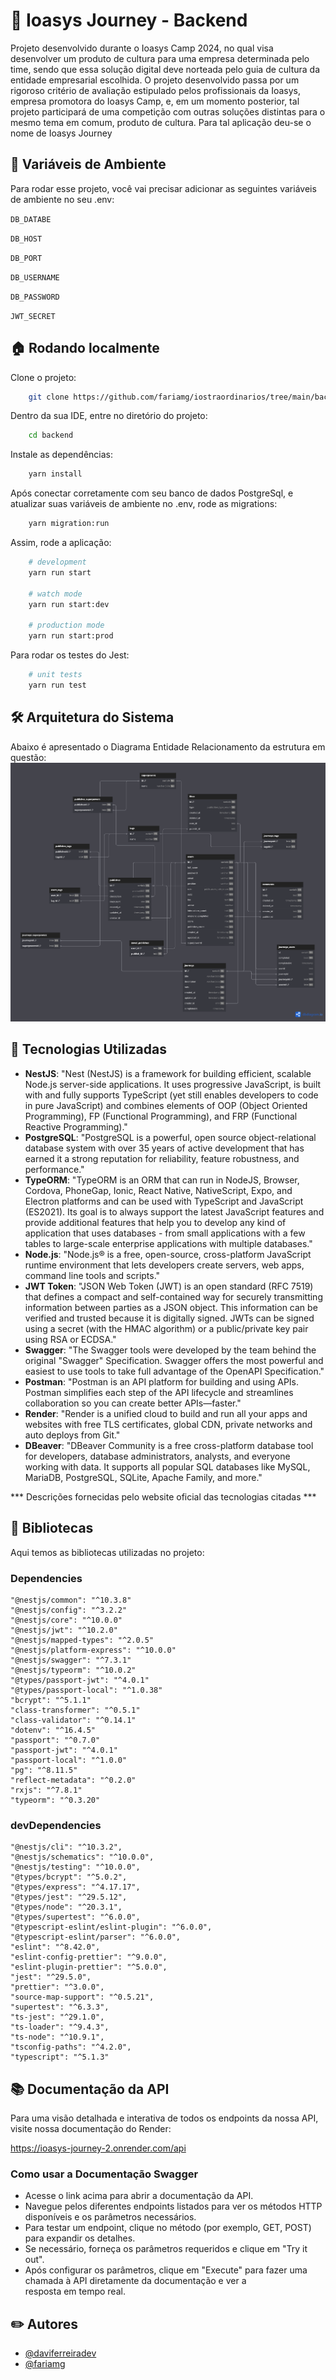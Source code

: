 
# 🤖 Ioasys Journey - Backend

Projeto desenvolvido durante o Ioasys Camp 2024, no qual visa desenvolver um produto de cultura para uma empresa determinada pelo time, sendo que essa solução digital deve norteada pelo guia de cultura da entidade empresarial escolhida. O projeto desenvolvido passa por um rigoroso critério de avaliação estipulado pelos profissionais da Ioasys, empresa promotora do Ioasys Camp, e, em um momento posterior, tal projeto participará de uma competição com outras soluções distintas para o mesmo tema em comum, produto de cultura. Para tal aplicação deu-se o nome de Ioasys Journey



## 🌲 Variáveis de Ambiente

Para rodar esse projeto, você vai precisar adicionar as seguintes variáveis de ambiente no seu .env:

`DB_DATABE`

`DB_HOST`

`DB_PORT`

`DB_USERNAME`

`DB_PASSWORD`

`JWT_SECRET`



## 🏠 Rodando localmente

Clone o projeto:

```bash
    git clone https://github.com/fariamg/iostraordinarios/tree/main/backend
```

Dentro da sua IDE, entre no diretório do projeto:

```bash
    cd backend
```

Instale as dependências:
```bash
    yarn install
```

Após conectar corretamente com seu banco de dados PostgreSql, e atualizar suas variáveis de ambiente no .env, rode as migrations:
```bash
    yarn migration:run
```

Assim, rode a aplicação:
```bash
    # development
    yarn run start

    # watch mode
    yarn run start:dev

    # production mode
    yarn run start:prod
```

Para rodar os testes do Jest: 
```bash
    # unit tests
    yarn run test
```
## 🛠️ Arquitetura do Sistema
Abaixo é apresentado o Diagrama Entidade Relacionamento da estrutura em questão: 
![Ioasys Journey DER](../img/ioasys-journey-DER.png)

## 📱 Tecnologias Utilizadas
- **NestJS**: "Nest (NestJS) is a framework for building efficient, scalable Node.js server-side applications. It uses progressive JavaScript, is built with and fully supports TypeScript (yet still enables developers to code in pure JavaScript) and combines elements of OOP (Object Oriented Programming), FP (Functional Programming), and FRP (Functional Reactive Programming)."
- **PostgreSQL**: "PostgreSQL is a powerful, open source object-relational database system with over 35 years of active development that has earned it a strong reputation for reliability, feature robustness, and performance."
- **TypeORM**: "TypeORM is an ORM that can run in NodeJS, Browser, Cordova, PhoneGap, Ionic, React Native, NativeScript, Expo, and Electron platforms and can be used with TypeScript and JavaScript (ES2021). Its goal is to always support the latest JavaScript features and provide additional features that help you to develop any kind of application that uses databases - from small applications with a few tables to large-scale enterprise applications with multiple databases."
- **Node.js**: "Node.js® is a free, open-source, cross-platform JavaScript runtime environment that lets developers create servers, web apps, command line tools and scripts."
- **JWT Token**: "JSON Web Token (JWT) is an open standard (RFC 7519) that defines a compact and self-contained way for securely transmitting information between parties as a JSON object. This information can be verified and trusted because it is digitally signed. JWTs can be signed using a secret (with the HMAC algorithm) or a public/private key pair using RSA or ECDSA."
- **Swagger**: "The Swagger tools were developed by the team behind the original "Swagger" Specification. Swagger offers the most powerful and easiest to use tools to take full advantage of the OpenAPI Specification."
- **Postman**: "Postman is an API platform for building and using APIs. Postman simplifies each step of the API lifecycle and streamlines collaboration so you can create better APIs—faster."
- **Render**: "Render is a unified cloud to build and run all your apps and websites with free TLS certificates, global CDN, private networks and auto deploys from Git."
- **DBeaver**: "DBeaver Community is a free cross-platform database tool for developers, database administrators, analysts, and everyone working with data. It supports all popular SQL databases like MySQL, MariaDB, PostgreSQL, SQLite, Apache Family, and more."



*** Descrições fornecidas pelo website oficial das tecnologias citadas ***

## 🔗 Bibliotecas
Aqui temos as bibliotecas utilizadas no projeto:
### Dependencies
    "@nestjs/common": "^10.3.8"
    "@nestjs/config": "^3.2.2"
    "@nestjs/core": "^10.0.0"
    "@nestjs/jwt": "^10.2.0"
    "@nestjs/mapped-types": "^2.0.5"
    "@nestjs/platform-express": "^10.0.0"
    "@nestjs/swagger": "^7.3.1"
    "@nestjs/typeorm": "^10.0.2"
    "@types/passport-jwt": "^4.0.1"
    "@types/passport-local": "^1.0.38"
    "bcrypt": "^5.1.1"
    "class-transformer": "^0.5.1"
    "class-validator": "^0.14.1"
    "dotenv": "^16.4.5"
    "passport": "^0.7.0"
    "passport-jwt": "^4.0.1"
    "passport-local": "^1.0.0"
    "pg": "^8.11.5"
    "reflect-metadata": "^0.2.0"
    "rxjs": "^7.8.1"
    "typeorm": "^0.3.20"

### devDependencies
    "@nestjs/cli": "^10.3.2",
    "@nestjs/schematics": "^10.0.0",
    "@nestjs/testing": "^10.0.0",
    "@types/bcrypt": "^5.0.2",
    "@types/express": "^4.17.17",
    "@types/jest": "^29.5.12",
    "@types/node": "^20.3.1",
    "@types/supertest": "^6.0.0",
    "@typescript-eslint/eslint-plugin": "^6.0.0",
    "@typescript-eslint/parser": "^6.0.0",
    "eslint": "^8.42.0",
    "eslint-config-prettier": "^9.0.0",
    "eslint-plugin-prettier": "^5.0.0",
    "jest": "^29.5.0",
    "prettier": "^3.0.0",
    "source-map-support": "^0.5.21",
    "supertest": "^6.3.3",
    "ts-jest": "^29.1.0",
    "ts-loader": "^9.4.3",
    "ts-node": "^10.9.1",
    "tsconfig-paths": "^4.2.0",
    "typescript": "^5.1.3"  
## 📚 Documentação da API
Para uma visão detalhada e interativa de todos os endpoints da nossa API, visite nossa documentação do Render:

https://ioasys-journey-2.onrender.com/api

### Como usar a Documentação Swagger

- Acesse o link acima para abrir a documentação da API.
- Navegue pelos diferentes endpoints listados para ver os métodos HTTP disponíveis e os parâmetros necessários.
- Para testar um endpoint, clique no método (por exemplo, GET, POST) para expandir os detalhes.
- Se necessário, forneça os parâmetros requeridos e clique em "Try it out".
- Após configurar os parâmetros, clique em "Execute" para fazer uma chamada à API diretamente da documentação e ver a resposta em tempo real.
## ✏️ Autores

- [@daviferreiradev](https://github.com/daviferreiradev)
- [@fariamg](https://github.com/fariamg)
